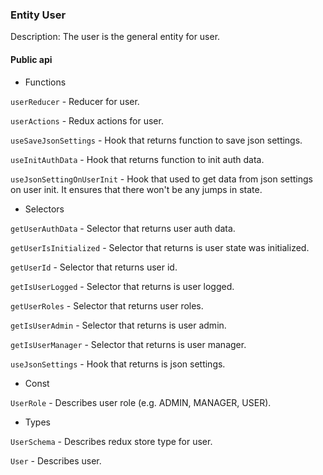 ### Entity User

Description: The user is the general entity for user.

#### Public api

- Functions

`userReducer` - Reducer for user.

`userActions` - Redux actions for user.

`useSaveJsonSettings` - Hook that returns function to save json settings.

`useInitAuthData` - Hook that returns function to init auth data.

`useJsonSettingOnUserInit` - Hook that used to get data from json settings on user init. It ensures that there won't be any jumps in state.

- Selectors

`getUserAuthData` - Selector that returns user auth data.

`getUserIsInitialized` - Selector that returns is user state was initialized.

`getUserId` - Selector that returns user id.

`getIsUserLogged` - Selector that returns is user logged.

`getUserRoles` - Selector that returns user roles.

`getIsUserAdmin` - Selector that returns is user admin.

`getIsUserManager` - Selector that returns is user manager.

`useJsonSettings` - Hook that returns is json settings.

- Const

`UserRole` - Describes user role (e.g. ADMIN, MANAGER, USER).

- Types

`UserSchema` - Describes redux store type for user.

`User` - Describes user.
